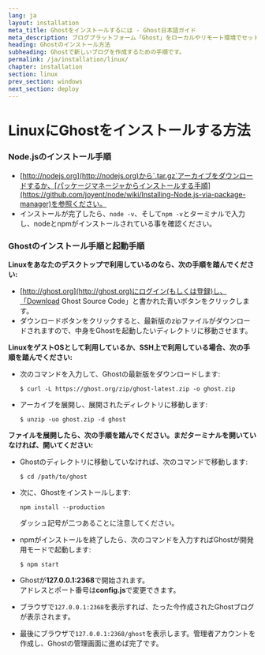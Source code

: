 ```yaml
---
lang: ja
layout: installation
meta_title: Ghostをインストールするには - Ghost日本語ガイド
meta_description: ブログプラットフォーム「Ghost」をローカルやリモート環境でセットアップするための手順です。
heading: Ghostのインストール方法
subheading: Ghostで新しいブログを作成するための手順です。
permalink: /ja/installation/linux/
chapter: installation
section: linux
prev_section: windows
next_section: deploy
---
```



# LinuxにGhostをインストールする方法 <a id="install-linux"></a>

### Node.jsのインストール手順

*   [http://nodejs.org](http://nodejs.org)から`.tar.gz`アーカイブをダウンロードするか、[パッケージマネージャからインストールする手順](https://github.com/joyent/node/wiki/Installing-Node.js-via-package-manager)を参照ください。
*   インストールが完了したら、`node -v`、そして`npm -v`とターミナルで入力し、nodeとnpmがインストールされている事を確認ください。

### Ghostのインストール手順と起動手順


**Linuxをあなたのデスクトップで利用しているのなら、次の手順を踏んでください:**

*   [http://ghost.org](http://ghost.org)にログイン(もしくは登録)し、「Download Ghost Source Code」と書かれた青いボタンをクリックします。
*   ダウンロードボタンをクリックすると、最新版のzipファイルがダウンロードされますので、中身をGhostを起動したいディレクトリに移動させます。


**LinuxをゲストOSとして利用しているか、SSH上で利用している場合、次の手順を踏んでください:**

*   次のコマンドを入力して、Ghostの最新版をダウンロードします:

    ```
    $ curl -L https://ghost.org/zip/ghost-latest.zip -o ghost.zip
    ```

*   アーカイブを展開し、展開されたディレクトリに移動します:

    ```
    $ unzip -uo ghost.zip -d ghost
    ```


**ファイルを展開したら、次の手順を踏んでください。まだターミナルを開いていなければ、開いてください:**

*   Ghostのディレクトリに移動していなければ、次のコマンドで移動します:

    ```
    $ cd /path/to/ghost
    ```

*   次に、Ghostをインストールします:

    ```
    npm install --production
    ```
    <span class="note">ダッシュ記号が二つあることに注意してください。</span>

*   npmがインストールを終了したら、次のコマンドを入力すればGhostが開発用モードで起動します:

    ```
    $ npm start
    ```

*   Ghostが**127.0.0.1:2368**で開始されます。<br />
    <span class="note">アドレスとポート番号は**config.js**で変更できます。</span>

*   ブラウザで<code class="path">127.0.0.1:2368</code>を表示すれば、たった今作成されたGhostブログが表示されます。
*   最後にブラウザで<code class="path">127.0.0.1:2368/ghost</code>を表示します。管理者アカウントを作成し、Ghostの管理画面に進めば完了です。
